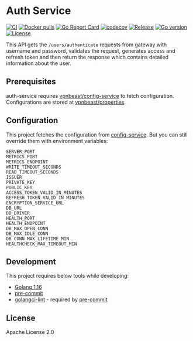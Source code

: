 # Auth Service
[![CI](https://github.com/vpnbeast/auth-service/workflows/CI/badge.svg?event=push)](https://github.com/vpnbeast/auth-service/actions?query=workflow%3ACI)
[![Docker pulls](https://img.shields.io/docker/pulls/vpnbeast/auth-service)](https://hub.docker.com/r/vpnbeast/auth-service/)
[![Go Report Card](https://goreportcard.com/badge/github.com/vpnbeast/auth-service)](https://goreportcard.com/report/github.com/vpnbeast/auth-service)
[![codecov](https://codecov.io/gh/vpnbeast/auth-service/branch/master/graph/badge.svg)](https://codecov.io/gh/vpnbeast/auth-service)
[![Release](https://img.shields.io/github/release/vpnbeast/auth-service.svg)](https://github.com/vpnbeast/auth-service/releases/latest)
[![Go version](https://img.shields.io/github/go-mod/go-version/vpnbeast/auth-service)](https://github.com/vpnbeast/auth-service)
[![License](https://img.shields.io/badge/License-Apache%202.0-blue.svg)](https://opensource.org/licenses/Apache-2.0)

This API gets the `/users/authenticate` requests from gateway with username and password, validates the request, generates access and refresh token and then
return the response which contains detailed information about the user.

## Prerequisites
auth-service requires [vpnbeast/config-service](https://github.com/vpnbeast/config-service) to fetch configuration. Configurations
are stored at [vpnbeast/properties](https://github.com/vpnbeast/properties).

## Configuration
This project fetches the configuration from [config-service](https://github.com/vpnbeast/config-service).
But you can still override them with environment variables:
```
SERVER_PORT
METRICS_PORT
METRICS_ENDPOINT
WRITE_TIMEOUT_SECONDS
READ_TIMEOUT_SECONDS
ISSUER
PRIVATE_KEY
PUBLIC_KEY
ACCESS_TOKEN_VALID_IN_MINUTES
REFRESH_TOKEN_VALID_IN_MINUTES
ENCRYPTION_SERVICE_URL
DB_URL
DB_DRIVER
HEALTH_PORT
HEALTH_ENDPOINT
DB_MAX_OPEN_CONN
DB_MAX_IDLE_CONN
DB_CONN_MAX_LIFETIME_MIN
HEALTHCHECK_MAX_TIMEOUT_MIN
```

## Development
This project requires below tools while developing:
- [Golang 1.16](https://golang.org/doc/go1.16)
- [pre-commit](https://pre-commit.com/)
- [golangci-lint](https://golangci-lint.run/usage/install/) - required by [pre-commit](https://pre-commit.com/)

## License
Apache License 2.0

